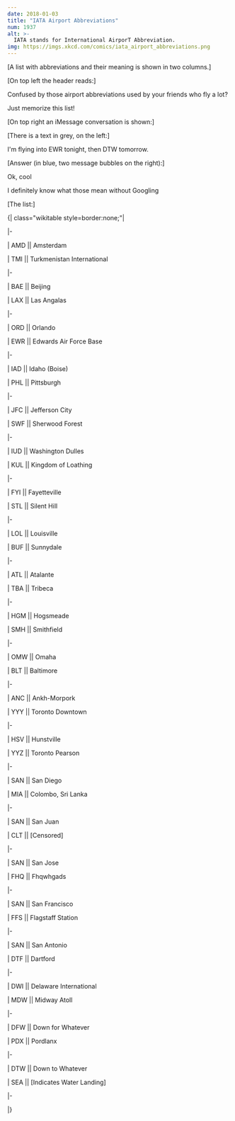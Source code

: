 ```yaml
---
date: 2018-01-03
title: "IATA Airport Abbreviations"
num: 1937
alt: >-
  IATA stands for International AirporT Abbreviation.
img: https://imgs.xkcd.com/comics/iata_airport_abbreviations.png
---
```

[A list with abbreviations and their meaning is shown in two columns.]

[On top left the header reads:]

Confused by those airport abbreviations used by your friends who fly a lot?

Just memorize this list!

[On top right an iMessage conversation is shown:]

[There is a text in grey, on the left:]

I'm flying into EWR tonight, then DTW tomorrow.

[Answer (in blue, two message bubbles on the right):]

Ok, cool

I definitely know what those mean without Googling

[The list:]

{| class="wikitable style=border:none;"|

|-

| AMD || Amsterdam

| TMI || Turkmenistan International

|-

| BAE || Beijing

| LAX || Las Angalas

|-

| ORD || Orlando

| EWR || Edwards Air Force Base

|-

| IAD || Idaho (Boise)

| PHL || Pittsburgh

|-

| JFC || Jefferson City

| SWF || Sherwood Forest

|-

| IUD || Washington Dulles

| KUL || Kingdom of Loathing

|-

| FYI || Fayetteville

| STL || Silent Hill

|-

| LOL || Louisville

| BUF || Sunnydale

|-

| ATL || Atalante

| TBA || Tribeca

|-

| HGM || Hogsmeade

| SMH || Smithfield

|-

| OMW || Omaha

| BLT || Baltimore

|-

| ANC || Ankh-Morpork

| YYY || Toronto Downtown

|-

| HSV || Hunstville

| YYZ || Toronto Pearson

|-

| SAN || San Diego

| MIA || Colombo, Sri Lanka

|-

| SAN || San Juan

| CLT || [Censored]

|-

| SAN || San Jose

| FHQ || Fhqwhgads

|-

| SAN || San Francisco

| FFS || Flagstaff Station

|-

| SAN || San Antonio

| DTF || Dartford

|-

| DWI || Delaware International

| MDW || Midway Atoll

|-

| DFW || Down for Whatever

| PDX || Pordlanx

|-

| DTW || Down to Whatever

| SEA || [Indicates Water Landing]

|-

|}